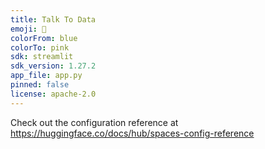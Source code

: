 ```yaml
---
title: Talk To Data
emoji: 🐠
colorFrom: blue
colorTo: pink
sdk: streamlit
sdk_version: 1.27.2
app_file: app.py
pinned: false
license: apache-2.0
---
```


Check out the configuration reference at https://huggingface.co/docs/hub/spaces-config-reference
